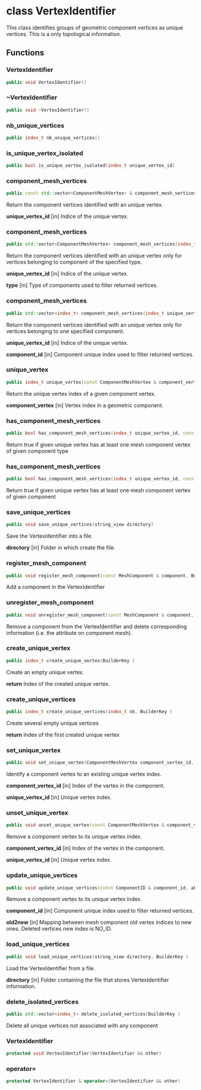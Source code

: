 # class VertexIdentifier


 This class identifies groups of geometric component vertices as unique vertices. This is a only topological information.



## Functions

### VertexIdentifier

```cpp
public void VertexIdentifier()
```


### ~VertexIdentifier

```cpp
public void ~VertexIdentifier()
```


### nb_unique_vertices

```cpp
public index_t nb_unique_vertices()
```


### is_unique_vertex_isolated

```cpp
public bool is_unique_vertex_isolated(index_t unique_vertex_id)
```


### component_mesh_vertices

```cpp
public const std::vector<ComponentMeshVertex> & component_mesh_vertices(index_t unique_vertex_id)
```


 Return the component vertices identified with an unique vertex.

**unique_vertex_id** [in] Indice of the unique vertex.

### component_mesh_vertices

```cpp
public std::vector<ComponentMeshVertex> component_mesh_vertices(index_t unique_vertex_id, const ComponentType & type)
```


 Return the component vertices identified with an unique vertex only for vertices belonging to component of the specified type.

**unique_vertex_id** [in] Indice of the unique vertex.

**type** [in] Type of components used to filter returned vertices.

### component_mesh_vertices

```cpp
public std::vector<index_t> component_mesh_vertices(index_t unique_vertex_id, const uuid & component_id)
```


 Return the component vertices identified with an unique vertex only for vertices belonging to one specified component.

**unique_vertex_id** [in] Indice of the unique vertex.

**component_id** [in] Component unique index used to filter returned vertices.

### unique_vertex

```cpp
public index_t unique_vertex(const ComponentMeshVertex & component_vertex)
```


 Return the unique vertex index of a given component vertex.

**component_vertex** [in] Vertex index in a geometric component.

### has_component_mesh_vertices

```cpp
public bool has_component_mesh_vertices(index_t unique_vertex_id, const ComponentType & type)
```


 Return true if given unique vertex has at least one mesh component vertex of given component type

### has_component_mesh_vertices

```cpp
public bool has_component_mesh_vertices(index_t unique_vertex_id, const uuid & component_id)
```


 Return true if given unique vertex has at least one mesh component vertex of given component

### save_unique_vertices

```cpp
public void save_unique_vertices(string_view directory)
```


 Save the VertexIdentifier into a file.

**directory** [in] Folder in which create the file.

### register_mesh_component

```cpp
public void register_mesh_component(const MeshComponent & component, BuilderKey )
```


 Add a component in the VertexIdentifier

### unregister_mesh_component

```cpp
public void unregister_mesh_component(const MeshComponent & component, BuilderKey )
```


 Remove a component from the VertexIdentifier and delete corresponding information (i.e. the attribute on component mesh).

### create_unique_vertex

```cpp
public index_t create_unique_vertex(BuilderKey )
```


 Create an empty unique vertex.

**return** Index of the created unique vertex.

### create_unique_vertices

```cpp
public index_t create_unique_vertices(index_t nb, BuilderKey )
```


 Create several empty unique vertices

**return** Index of the first created unique vertex

### set_unique_vertex

```cpp
public void set_unique_vertex(ComponentMeshVertex component_vertex_id, index_t unique_vertex_id, BuilderKey )
```


 Identify a component vertex to an existing unique vertex index.

**component_vertex_id** [in] Index of the vertex in the component.

**unique_vertex_id** [in] Unique vertex index.

### unset_unique_vertex

```cpp
public void unset_unique_vertex(const ComponentMeshVertex & component_vertex_id, index_t unique_vertex_id, BuilderKey )
```


 Remove a component vertex to its unique vertex index.

**component_vertex_id** [in] Index of the vertex in the component.

**unique_vertex_id** [in] Unique vertex index.

### update_unique_vertices

```cpp
public void update_unique_vertices(const ComponentID & component_id, absl::Span<const index_t> old2new, BuilderKey )
```


 Remove a component vertex to its unique vertex index.

**component_id** [in] Component unique index used to filter returned vertices.

**old2new** [in] Mapping between mesh component old vertex indices to new ones. Deleted vertices new index is NO_ID.

### load_unique_vertices

```cpp
public void load_unique_vertices(string_view directory, BuilderKey )
```


 Load the VertexIdentifier from a file.

**directory** [in] Folder containing the file that stores VertexIdentifier information.

### delete_isolated_vertices

```cpp
public std::vector<index_t> delete_isolated_vertices(BuilderKey )
```


 Delete all unique vertices not associated with any component

### VertexIdentifier

```cpp
protected void VertexIdentifier(VertexIdentifier && other)
```


### operator=

```cpp
protected VertexIdentifier & operator=(VertexIdentifier && other)
```





